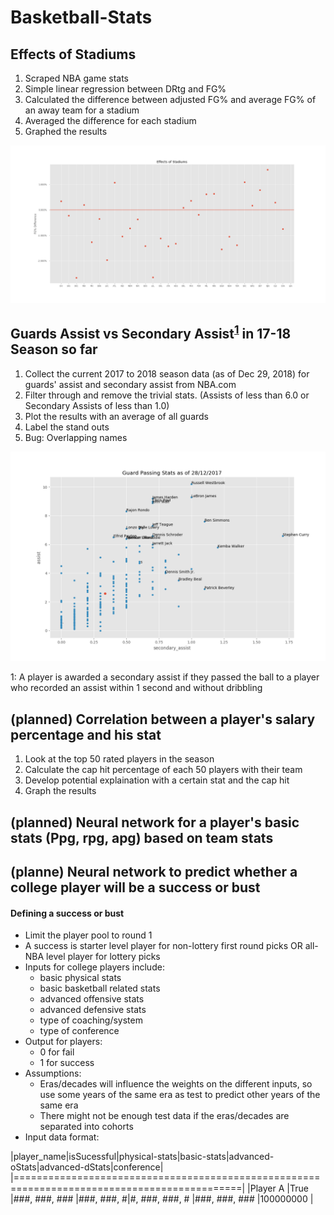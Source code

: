 # Basketball-Stats

## Effects of Stadiums

1. Scraped NBA game stats
2. Simple linear regression between DRtg and FG%
3. Calculated the difference between adjusted FG% and average FG% of an away team for a stadium
4. Averaged the difference for each stadium
5. Graphed the results

![results](https://github.com/paulliwali/Basketball-Stats/blob/master/effects-of-stadiums/results.png)

## Guards Assist vs Secondary Assist<sup>[1](#myfootnote1)</sup> in 17-18 Season so far

1. Collect the current 2017 to 2018 season data (as of Dec 29, 2018) for guards' assist and secondary assist from NBA.com
2. Filter through and remove the trivial stats. (Assists of less than 6.0 or Secondary Assists of less than 1.0)
3. Plot the results with an average of all guards
4. Label the stand outs
5. Bug: Overlapping names

![results](https://github.com/paulliwali/Basketball-Stats/blob/master/assist-vs-secondary-assist/results.png)

<a name="myfootnote1">1</a>: A player is awarded a secondary assist if they passed the ball to a player who recorded an assist within 1 second and without dribbling

## (planned) Correlation between a player's salary percentage and his stat

1. Look at the top 50 rated players in the season
2. Calculate the cap hit percentage of each 50 players with their team
3. Develop potential explaination with a certain stat and the cap hit
4. Graph the results

## (planned) Neural network for a player's basic stats (Ppg, rpg, apg) based on team stats

## (planne) Neural network to predict whether a college player will be a success or bust

#### Defining a success or bust
* Limit the player pool to round 1
* A success is starter level player for non-lottery first round picks OR all-NBA level player for lottery picks
* Inputs for college players include:
    * basic physical stats
    * basic basketball related stats
    * advanced offensive stats
    * advanced defensive stats
    * type of coaching/system
    * type of conference
* Output for players:
    * 0 for fail
    * 1 for success
* Assumptions:
    * Eras/decades will influence the weights on the different inputs, so use some years of the same era as test to predict other years of the same era
    * There might not be enough test data if the eras/decades are separated into cohorts
* Input data format:

|player_name|isSucessful|physical-stats|basic-stats|advanced-oStats|advanced-dStats|conference|
|=============================================================================================|
|Player A   |True       |###, ###, ### |###, ###, #|#, ###, ###, # |###, ###, ###  |100000000 |




